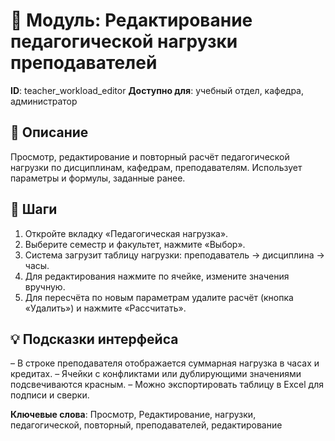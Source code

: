 # 📘 Модуль: Редактирование педагогической нагрузки преподавателей
**ID**: teacher_workload_editor
**Доступно для**: учебный отдел, кафедра, администратор

## 📝 Описание
Просмотр, редактирование и повторный расчёт педагогической нагрузки по дисциплинам, кафедрам, преподавателям. Использует параметры и формулы, заданные ранее.

## 🩜 Шаги
1. Откройте вкладку «Педагогическая нагрузка».
2. Выберите семестр и факультет, нажмите «Выбор».
3. Система загрузит таблицу нагрузки: преподаватель → дисциплина → часы.
4. Для редактирования нажмите по ячейке, измените значения вручную.
5. Для пересчёта по новым параметрам удалите расчёт (кнопка «Удалить») и нажмите «Рассчитать».

## 💡 Подсказки интерфейса
– В строке преподавателя отображается суммарная нагрузка в часах и кредитах.
– Ячейки с конфликтами или дублирующими значениями подсвечиваются красным.
– Можно экспортировать таблицу в Excel для подписи и сверки.

**Ключевые слова**: Просмотр, Редактирование, нагрузки, педагогической, повторный, преподавателей, редактирование
